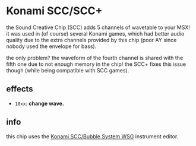# Konami SCC/SCC+

the Sound Creative Chip (SCC) adds 5 channels of wavetable to your MSX!
it was used in (of course) several Konami games, which had better audio quality due to the extra channels provided by this chip (poor AY since nobody used the envelope for bass).

the only problem? the waveform of the fourth channel is shared with the fifth one due to not enough memory in the chip!
the SCC+ fixes this issue though (while being compatible with SCC games).

## effects

- `10xx`: **change wave.**

## info

this chip uses the [Konami SCC/Bubble System WSG](../4-instrument/scc.md) instrument editor.
